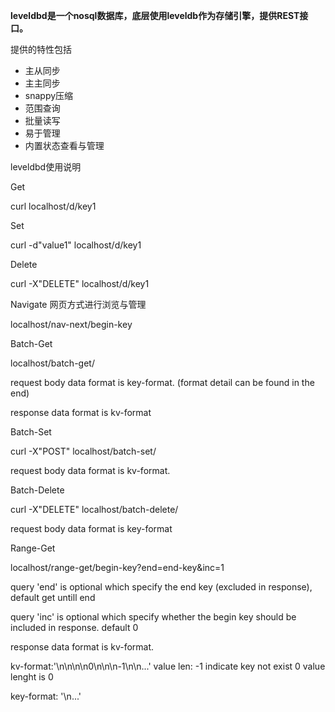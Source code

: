**leveldbd是一个nosql数据库，底层使用leveldb作为存储引擎，提供REST接口。**

提供的特性包括

- 主从同步
- 主主同步
- snappy压缩
- 范围查询
- 批量读写
- 易于管理
- 内置状态查看与管理



leveldbd使用说明

Get

curl localhost/d/key1


Set

curl -d"value1" localhost/d/key1


Delete

curl -X"DELETE" localhost/d/key1


Navigate 网页方式进行浏览与管理

localhost/nav-next/begin-key


Batch-Get

localhost/batch-get/

request body data format is key-format. (format detail can be found in the end)

response data format is kv-format


Batch-Set

curl -X"POST" localhost/batch-set/

request body data format is kv-format.


Batch-Delete

curl -X"DELETE" localhost/batch-delete/

request body data format is key-format


Range-Get

localhost/range-get/begin-key?end=end-key&inc=1

query 'end' is optional which specify the end key (excluded in response), default get untill end

query 'inc' is optional which specify whether the begin key should be included in response. default 0

response data format is kv-format.


kv-format:'<key>\n<value len>\n<value>\n<key2>\n0\n\n<key3>\n-1\n\n<key4>...'
    value len:
        -1 indicate key not exist
        0  value lenght is 0


key-format: '<key1>\n<key2>...'
